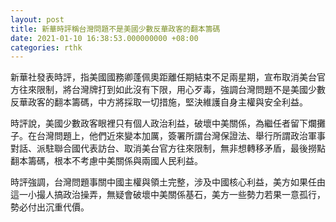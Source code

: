 ```yaml
---
layout: post
title: 新華時評稱台灣問題不是美國少數反華政客的翻本籌碼
date: 2021-01-10 16:38:53.000000000 +08:00
categories: rthk
---
```


新華社發表時評，指美國國務卿蓬佩奧距離任期結束不足兩星期，宣布取消美台官方往來限制，將台灣牌打到如此沒有下限，用心歹毒，強調台灣問題不是美國少數反華政客的翻本籌碼，中方將採取一切措施，堅決維護自身主權與安全利益。

時評說，美國少數政客眼裡只有個人政治利益，破壞中美關係，為繼任者留下爛攤子。在台灣問題上，他們近來變本加厲，簽署所謂台灣保證法、舉行所謂政治軍事對話、派駐聯合國代表訪台、取消美台官方往來限制，無非想轉移矛盾，最後撈點翻本籌碼，根本不考慮中美關係與兩國人民利益。

時評強調，台灣問題事關中國主權與領土完整，涉及中國核心利益，美方如果任由這一小撮人搞政治操弄，無疑會破壞中美關係基石，美方一些勢力若果一意孤行，勢必付出沉重代價。
